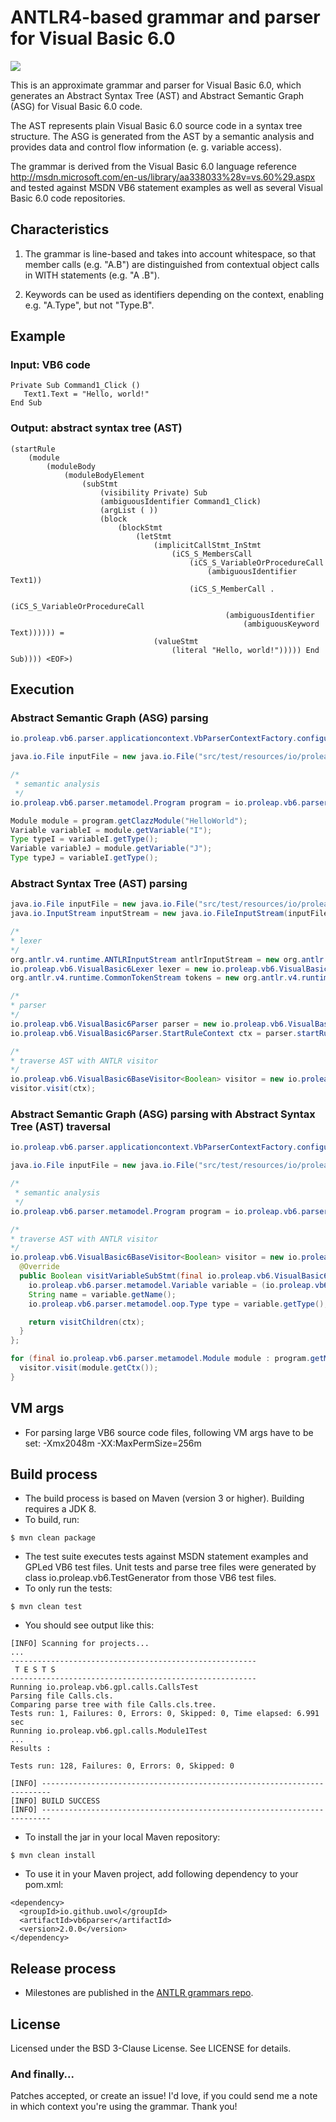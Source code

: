 ANTLR4-based grammar and parser for Visual Basic 6.0
====================================================

<a href="https://travis-ci.org/uwol/vb6grammar"><img src="https://api.travis-ci.org/uwol/vb6grammar.png"></a>

This is an approximate grammar and parser for Visual Basic 6.0, which generates an 
Abstract Syntax Tree (AST) and Abstract Semantic Graph (ASG) for Visual Basic 6.0 code.

The AST represents plain Visual Basic 6.0 source code in a syntax tree structure. 
The ASG is generated from the AST by a semantic analysis and provides data and control 
flow information (e. g. variable access).

The grammar is derived from the Visual Basic 6.0 language reference
http://msdn.microsoft.com/en-us/library/aa338033%28v=vs.60%29.aspx
and tested against MSDN VB6 statement examples as well as several Visual
Basic 6.0 code repositories.


Characteristics
---------------

1. The grammar is line-based and takes into account whitespace, so that
   member calls (e.g. "A.B") are distinguished from contextual object calls
   in WITH statements (e.g. "A .B").

2. Keywords can be used as identifiers depending on the context, enabling
   e.g. "A.Type", but not "Type.B".


Example
-------

### Input: VB6 code

```
Private Sub Command1_Click ()
   Text1.Text = "Hello, world!"
End Sub
```

### Output: abstract syntax tree (AST)

```
(startRule
	(module
		(moduleBody
			(moduleBodyElement
				(subStmt
					(visibility Private) Sub
					(ambiguousIdentifier Command1_Click)
					(argList ( ))
					(block
						(blockStmt
							(letStmt
								(implicitCallStmt_InStmt
									(iCS_S_MembersCall
										(iCS_S_VariableOrProcedureCall
											(ambiguousIdentifier Text1))
										(iCS_S_MemberCall .
											(iCS_S_VariableOrProcedureCall
												(ambiguousIdentifier
													(ambiguousKeyword Text)))))) =
								(valueStmt
									(literal "Hello, world!"))))) End Sub)))) <EOF>)
```


Execution
---------

### Abstract Semantic Graph (ASG) parsing

```java
io.proleap.vb6.parser.applicationcontext.VbParserContextFactory.configureDefaultApplicationContext();

java.io.File inputFile = new java.io.File("src/test/resources/io/proleap/vb6/gpl/parser/HelloWorld.cls");

/*
 * semantic analysis
 */
io.proleap.vb6.parser.metamodel.Program program = io.proleap.vb6.parser.applicationcontext.VbParserContext.getInstance().getParserRunner().analyzeFile(inputFile);

Module module = program.getClazzModule("HelloWorld");
Variable variableI = module.getVariable("I");
Type typeI = variableI.getType();
Variable variableJ = module.getVariable("J");
Type typeJ = variableI.getType();
```

### Abstract Syntax Tree (AST) parsing

```java
java.io.File inputFile = new java.io.File("src/test/resources/io/proleap/vb6/gpl/HelloWorld.cls");
java.io.InputStream inputStream = new java.io.FileInputStream(inputFile);

/*
* lexer
*/
org.antlr.v4.runtime.ANTLRInputStream antlrInputStream = new org.antlr.v4.runtime.ANTLRInputStream(inputStream);
io.proleap.vb6.VisualBasic6Lexer lexer = new io.proleap.vb6.VisualBasic6Lexer(antlrInputStream);
org.antlr.v4.runtime.CommonTokenStream tokens = new org.antlr.v4.runtime.CommonTokenStream(lexer);

/*
* parser
*/
io.proleap.vb6.VisualBasic6Parser parser = new io.proleap.vb6.VisualBasic6Parser(tokens);
io.proleap.vb6.VisualBasic6Parser.StartRuleContext ctx = parser.startRule();

/*
* traverse AST with ANTLR visitor
*/
io.proleap.vb6.VisualBasic6BaseVisitor<Boolean> visitor = new io.proleap.vb6.VisualBasic6BaseVisitor<Boolean>();
visitor.visit(ctx);
```

### Abstract Semantic Graph (ASG) parsing with Abstract Syntax Tree (AST) traversal

```java
io.proleap.vb6.parser.applicationcontext.VbParserContextFactory.configureDefaultApplicationContext();

java.io.File inputFile = new java.io.File("src/test/resources/io/proleap/vb6/gpl/parser/HelloWorld.cls");

/*
 * semantic analysis
 */
io.proleap.vb6.parser.metamodel.Program program = io.proleap.vb6.parser.applicationcontext.VbParserContext.getInstance().getParserRunner().analyzeFile(inputFile);

/*
* traverse AST with ANTLR visitor
*/
io.proleap.vb6.VisualBasic6BaseVisitor<Boolean> visitor = new io.proleap.vb6.VisualBasic6BaseVisitor<Boolean>() {
  @Override
  public Boolean visitVariableSubStmt(final io.proleap.vb6.VisualBasic6Parser.VariableSubStmtContext ctx) {
    io.proleap.vb6.parser.metamodel.Variable variable = (io.proleap.vb6.parser.metamodel.Variable) io.proleap.vb6.parser.applicationcontext.VbParserContext.getInstance().getASGElementRegistry().getASGElement(ctx);
    String name = variable.getName();
    io.proleap.vb6.parser.metamodel.oop.Type type = variable.getType();

    return visitChildren(ctx);
  }
};

for (final io.proleap.vb6.parser.metamodel.Module module : program.getModules()) {
  visitor.visit(module.getCtx());
}
```


VM args
-------

* For parsing large VB6 source code files, following VM args have to be set: -Xmx2048m -XX:MaxPermSize=256m


Build process
-------------

* The build process is based on Maven (version 3 or higher). Building requires a JDK 8.
* To build, run:

```
$ mvn clean package
```

* The test suite executes tests against MSDN statement examples and GPLed VB6 test files. Unit tests and parse tree files were generated by class io.proleap.vb6.TestGenerator from those VB6 test files.
* To only run the tests:

```
$ mvn clean test
```

* You should see output like this:

```
[INFO] Scanning for projects...
...
-------------------------------------------------------
 T E S T S
-------------------------------------------------------
Running io.proleap.vb6.gpl.calls.CallsTest
Parsing file Calls.cls.
Comparing parse tree with file Calls.cls.tree.
Tests run: 1, Failures: 0, Errors: 0, Skipped: 0, Time elapsed: 6.991 sec
Running io.proleap.vb6.gpl.calls.Module1Test
...
Results :

Tests run: 128, Failures: 0, Errors: 0, Skipped: 0

[INFO] ------------------------------------------------------------------------
[INFO] BUILD SUCCESS
[INFO] ------------------------------------------------------------------------
```

* To install the jar in your local Maven repository:

```
$ mvn clean install
```

* To use it in your Maven project, add following dependency to your pom.xml:

```
<dependency>
  <groupId>io.github.uwol</groupId>
  <artifactId>vb6parser</artifactId>
  <version>2.0.0</version>
</dependency>
```


Release process
---------------

* Milestones are published in the [ANTLR grammars repo](https://github.com/antlr/grammars-v4).


License
-------

Licensed under the BSD 3-Clause License. See LICENSE for details.

### And finally...

Patches accepted, or create an issue!
I'd love, if you could send me a note in which context you're using the grammar. Thank you!
